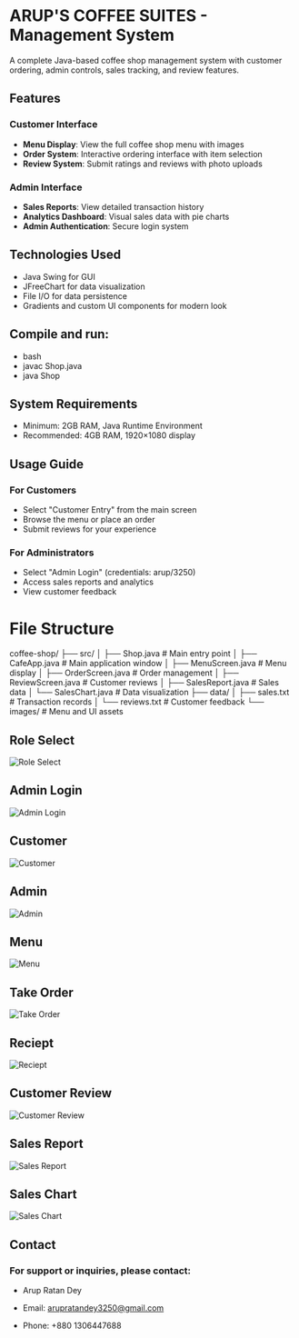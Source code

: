 # ARUP'S COFFEE SUITES - Management System

<!-- ![Coffee Shop Logo](https://via.placeholder.com/150) <!-- Replace with actual logo -->

A complete Java-based coffee shop management system with customer ordering, admin controls, sales tracking, and review features.

## Features

### Customer Interface
- **Menu Display**: View the full coffee shop menu with images
- **Order System**: Interactive ordering interface with item selection
- **Review System**: Submit ratings and reviews with photo uploads

### Admin Interface
- **Sales Reports**: View detailed transaction history
- **Analytics Dashboard**: Visual sales data with pie charts
- **Admin Authentication**: Secure login system

## Technologies Used
- Java Swing for GUI
- JFreeChart for data visualization
- File I/O for data persistence
- Gradients and custom UI components for modern look

## Compile and run:

- bash
- javac Shop.java
- java Shop

## System Requirements
- Minimum: 2GB RAM, Java Runtime Environment
- Recommended: 4GB RAM, 1920×1080 display

## Usage Guide
### For Customers
- Select "Customer Entry" from the main screen
- Browse the menu or place an order
- Submit reviews for your experience

### For Administrators
- Select "Admin Login" (credentials: arup/3250)
- Access sales reports and analytics
- View customer feedback

# File Structure
coffee-shop/
├── src/
│   ├── Shop.java            # Main entry point
│   ├── CafeApp.java         # Main application window
│   ├── MenuScreen.java      # Menu display
│   ├── OrderScreen.java     # Order management
│   ├── ReviewScreen.java    # Customer reviews
│   ├── SalesReport.java     # Sales data
│   └── SalesChart.java      # Data visualization
├── data/
│   ├── sales.txt            # Transaction records
│   └── reviews.txt          # Customer feedback
└── images/                  # Menu and UI assets



## Role Select

![Role Select](https://github.com/arupratandey3250/Shop/blob/main/RoleSelect.png)


## Admin Login

![Admin Login](https://github.com/arupratandey3250/Shop/blob/main/AdminLogin.png)

## Customer

![Customer](https://github.com/arupratandey3250/Shop/blob/main/Customer.png)

## Admin

![Admin](https://github.com/arupratandey3250/Shop/blob/main/Admin.png)

## Menu

![Menu](https://github.com/arupratandey3250/Shop/blob/main/Menu.png)

## Take Order

![Take Order](https://github.com/arupratandey3250/Shop/blob/main/TakeOrder.png)

## Reciept

![Reciept](https://github.com/arupratandey3250/Shop/blob/main/Reciept.png)

## Customer Review

![Customer Review](https://github.com/arupratandey3250/Shop/blob/main/CustomerReview.png)

## Sales Report

![Sales Report](https://github.com/arupratandey3250/Shop/blob/main/SalesReport.png)

## Sales Chart

![Sales Chart](https://github.com/arupratandey3250/Shop/blob/main/SalesChart.png)

## Contact
### For support or inquiries, please contact:

- Arup Ratan Dey

- Email: arupratandey3250@gmail.com

- Phone: +880 1306447688
